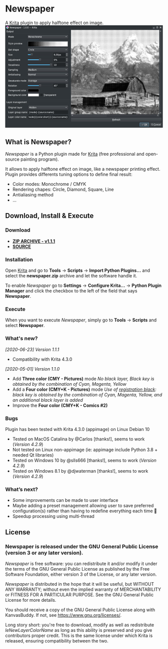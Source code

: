 # Newspaper

A [Krita](https://krita.org/en) plugin to apply halftone effect on image.
![Example](https://github.com/Grum999/Newspaper/raw/master/newspaper/newspaper/newspaper.jpg)

## What is Newspaper?
*Newspaper* is a Python plugin made for [Krita](https://krita.org) (free professional and open-source painting program).

It allows to apply halftone effect on image, like a newspaper printing effect.
Plugin provides differents tuning options to define final result:
- Color modes: Monochrome / CMYK
- Rendering chapes: Circle, Diamond, Square, Line
- Antialiasing method
- ...


## Download, Install & Execute

### Download
+ **[ZIP ARCHIVE - v1.1.1](https://github.com/Grum999/Newspaper/releases/download/V1.1.1/newspaper.zip)**
+ **[SOURCE](https://github.com/Grum999/Newspaper)**


### Installation

Open [Krita](https://krita.org) and go to **Tools** -> **Scripts** -> **Import Python Plugins...** and select the **newspaper.zip** archive and let the software handle it.

To enable *Newspaper* go to **Settings** -> **Configure Krita...** -> **Python Plugin Manager** and click the checkbox to the left of the field that says **Newspaper**.

### Execute
When you want to execute *Newspaper*, simply go to **Tools** -> **Scripts** and select **Newspaper**.


### What's new?
_[2020-06-23] Version 1.1.1_
- Compatibility with Krita 4.3.0

_[2020-05-01] Version 1.1.0_
- Add **Three color (CMY - Pictures)** mode
*No black layer, Black key is obtained by the combination of Cyan, Magenta, Yellow*
- Add a **Four color (CMY+K - Pictures)** mode
*Use of [registration black](https://en.wikipedia.org/wiki/Rich_black): black key is obtained by the combination of Cyan, Magenta, Yellow, and an additional black layer is added*
- Improve the **Four color (CMY+K - Comics #2)**


### Bugs
Plugin has been tested with Krita 4.3.0 (appimage) on Linux Debian 10
- Tested on MacOS Catalina by @Carlos [thanks!], seems to work (_Version 4.2.9_)
- Not tested on Linux non-appimage (ie: appimage include Python 3.8 + needed Qt libraries)
- Tested on Windows 10 by @slls666 [thanks!], seems to work (_Version 4.2.9_)
- Tested on Windows 8.1 by @djwaterman [thanks!], seems to work (_Version 4.2.9_)


### What’s next?
- Some improvements can be made to user interface
- Maybe adding a preset management allowing user to save preferred configuration(s) rather than having to redefine everything each time :grimacing:
- Speedup processing using multi-thread


## License

### Newspaper is released under the GNU General Public License (version 3 or any later version).

*Newspaper* is free software: you can redistribute it and/or modify it under the terms of the GNU General Public License as published by the Free Software Foundation, either version 3 of the License, or any later version.

*Newspaper* is distributed in the hope that it will be useful, but WITHOUT ANY WARRANTY; without even the implied warranty of MERCHANTABILITY or FITNESS FOR A PARTICULAR PURPOSE. See the GNU General Public License for more details.

You should receive a copy of the GNU General Public License along with KanvasBuddy. If not, see <https://www.gnu.org/licenses/>.


Long story short: you're free to download, modify as well as redistribute *leNewLayerColorName* as long as this ability is preserved and you give contributors proper credit. This is the same license under which Krita is released, ensuring compatibility between the two.
